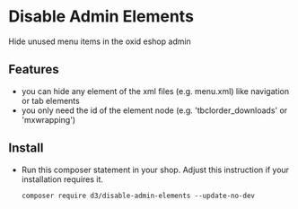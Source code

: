 # Disable Admin Elements
Hide unused menu items in the oxid eshop admin

## Features

* you can hide any element of the xml files (e.g. menu.xml) like navigation or tab elements
* you only need the id of the element node (e.g. 'tbclorder_downloads' or 'mxwrapping')


## Install

* Run this composer statement in your shop. Adjust this instruction if your installation requires it.

    `composer require d3/disable-admin-elements --update-no-dev`
